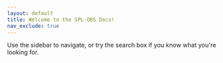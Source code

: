 ```yaml
---
layout: default
title: Welcome to the SPL-OBS Docs!
nav_exclude: true
---
```


Use the sidebar to navigate, or try the search box if you know what you're looking for.
